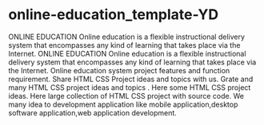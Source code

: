# online-education_template-YD
ONLINE EDUCATION Online education is a flexible instructional delivery system that encompasses any kind of learning that takes place via the Internet.
ONLINE EDUCATION Online education is a flexible instructional delivery system that encompasses any kind of learning that takes place via the Internet. Online education system project features and function requirement. Share HTML CSS Project ideas and topics with us. Grate and many HTML CSS project ideas and topics . Here some HTML CSS project ideas. Here large collection of HTML CSS project with source code. We many idea to development application like mobile application,desktop software application,web application development.
